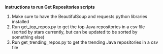 **Instructions to run Get Repositories scripts**
1) Make sure to have the BeautifulSoup and requests python libraries installed 
2) Run get_top_repos.py to get the top Java repositories in a csv file (sorted by stars currently, but can be updated to be sorted by something else)
3) Run get_trending_repos.py to get the trending Java repositories in a csv file 

